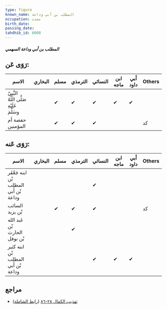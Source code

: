 ```yaml
---
type: figure
known_name: المطلب بن أبي وداعة
occupation: محدث
birth_date:
passing_date:
tahdhib_id: 6008
---
```

##### المطلب بن أبي وداعة السهمي

## رَوَى عَن:
| الاسم                                      | البخاري | مسلم | الترمذي | النسائي | ابن ماجه | أبي داود | Others |
| ------------------------------------------ | ------- | ---- | ------- | ------- | -------- | -------- | ------ |
| النَّبِيّ صَلَّى اللَّهُ عَلَيْهِ وسَلَّمَ |         | ✔    | ✔       | ✔       | ✔        | ✔        |        |
| حفصة أم المؤمنين                           |         | ✔    | ✔       | ✔       |          |          | كد     |
## رَوَى عَنه:
| الاسم                                  | البخاري | مسلم | الترمذي | النسائي | ابن ماجه | أبي داود | Others |
| -------------------------------------- | ------- | ---- | ------- | ------- | -------- | -------- | ------ |
| ابنه جَعْفَر بْن المطلب بْن أَبي وداعة |         |      |         | ✔       |          |          |        |
| السائب بْن يزيد                        |         | ✔    | ✔       | ✔       |          |          | كد     |
| عَبد الله بْن الحارث بْن نوفل          |         |      | ✔       |         |          |          |        |
| ابنه كثير بْن المطلب بْن أَبي وداعة    |         |      |         | ✔       | ✔        | ✔        |        |
## مراجع
- [تهذيب الكمال ٢٨-٨٦](obsidian://open?vault=Tahdhib-al-Kamal&file=Figures/٦٠٠٨-المطلب%20بن%20أبي%20وداعة%20السهمي) ([رابط الشاملة](https://shamela.ws/book/3722/15061))
